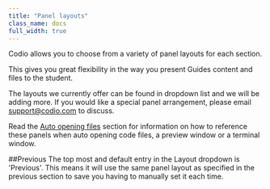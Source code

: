 ```yaml
---
title: "Panel layouts"
class_name: docs
full_width: true
---
```


Codio allows you to choose from a variety of panel layouts for each section.

This gives you great flexibility in the way you present Guides content and files to the student.

The layouts we currently offer can be found in dropdown list and we will be adding more. If you would like a special panel arrangement, please email support@codio.com to discuss.

Read the [Auto opening files](/docs/ide/tools/guides/auto-open) section for information on how to reference these panels when auto opening code files, a preview window or a terminal window.

##Previous
The top most and default entry in the Layout dropdown is 'Previous'. This means it will use the same panel layout as specified in the previous section to save you having to manually set it each time.